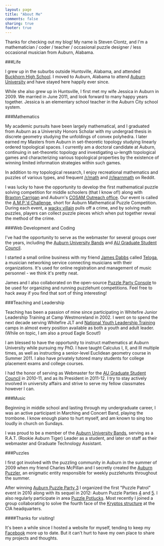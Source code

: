 ```yaml
---
layout: page
title: "About Me"
comments: false
sharing: true
footer: true
---
```


Thanks for checking out my blog! My name is Steven Clontz, and I'm a mathematician / coder / teacher / occasional puzzle designer / less occasional musician from Auburn, Alabama.

###Life

I grew up in the suburbs outside Huntsville, Alabama, and attended [Buckhorn High School](http://www.madison.k12.al.us/buckhorn/website/). I moved to Auburn, Alabama to attend [Auburn University](http://auburn.edu) and have stayed here happily ever since.

While she also grew up in Huntsville, I first met my wife Jessica in Auburn in 2009. We married in June 2011, and look forward to many happy years together. Jessica is an elementary school teacher in the Auburn City school system.

###Mathematics

My academic pursuits have been largely mathematical, and I graduated from Auburn as a University Honors Scholar with my undergrad thesis in discrete geometry studying the unfoldings of convex polyhedra. I later earned my Masters from Auburn in set-theoretic topology studying linearly ordered topological spaces. I currently am a doctoral candidate at Auburn, continuing in set-theoretic topology and investigating ω-length topological games and characterizing various topological properties by the existence of winning limited information strategies within such games.

In addition to my topological research, I enjoy recreational mathematics and puzzles of various types, and frequent [/r/math](http://reddit.com/r/math/) and [/r/learnmath](http://reddit.com/r/learnmath/) on Reddit.

I was lucky to have the opportunity to develop the first mathematical puzzle solving competition for middle schoolers (that I know of!) along with [Braxton Carrigan](https://www.southernct.edu/search/directories/profile/?id=49445) and Auburn's [COSAM Outreach office](http://www.auburn.edu/cosam/departments/outreach/). Our event is called the [A.M.P.'d Challenge](http://www.auburn.edu/cosam/departments/outreach/programs/AMPd/index.htm), short for Auburn Mathematical Puzzle Competition. During each event, a [wacky villain](https://www.youtube.com/watch?v=zWh-5RBg4Z8) pulls off a crime, and by solving math puzzles, players can collect puzzle pieces which when put together reveal the method of the crime. 

###Web Development and Coding

I've had the opportunity to serve as the webmaster for several groups over the years, including the [Auburn University Bands](http://band.auburn.edu) and [AU Graduate Student Council](http://auburn.edu/gsc/).

I started a small online business with my friend [James Dabbs](http://jdabbs.com) called [Teloga](http://teloga.com), a musician networking service connecting musicians with their organizations. It's used for online registration and management of music personnel - we think it's pretty neat.

James and I also collaborated on the open-source [Puzzle Party Console](https://github.com/jamesdabbs/puzzle-console) to be used for organizing and running puzzlehunt competitions. Feel free to hack away if you find that sort of thing interesting!

###Teaching and Leadership

Teaching has been a passion of mine since participating in Whitefire Junior Leadership Training at Camp Westmoreland in 2002. I went on to spend the next decade serving Whitefire JLT and [National Youth Leadership Training](http://en.wikipedia.org/wiki/National_Youth_Leadership_Training) camps in almost every position available as both a youth and adult leader. (While on topic, I am also a proud Eagle Scout!)

I am blessed to have the opportunity to instruct mathematics at Auburn University while pursuing my PhD. I have taught Calculus I, II, and III multiple times, as well as instructing a senior-level Euclidean geometry course in Summer 2011. I also have privately tutored many students for college placement exams and college courses.

I had the honor of serving as Webmaster for the [AU Graduate Student Council](http://auburn.edu/gsc/) in 2010-11, and as its President in 2011-12. I try to stay actively involved in university affairs and strive to serve my fellow classmates however I can.

###Music

Beginning in middle school and lasting through my undergraduate career, I was an active participant in Marching and Concert Band, playing the trombone. I know enough piano to hurt myself, and am known to sing too loudly in church on Sundays.

I was proud to be a member of the [Auburn University Bands](http://band.auburn.edu), serving as a R.A.T. (Rookie Auburn Tiger) Leader as a student, and later on staff as their webmaster and Graduate Technology Assistant.

###Puzzles

I first got involved with the puzzling community in Auburn in the summer of 2009 when my friend Charles McPillan and I secretly created the [Auburn Puzzler](http://auburnpuzzleparty.wikia.com/wiki/Auburn_Puzzler), an enigmatic entity responsible for weekly puzzlehunts throughout the summer.

After winning [Auburn Puzzle Party 3](http://auburnpuzzleparty.wikia.com/wiki/APP3) I organized the first "Puzzle Patrol" event in 2010 along with its sequel in 2012: Auburn Puzzle Parties [4](http://auburnpuzzleparty.wikia.com/wiki/APP4) and [5](http://auburnpuzzleparty.wikia.com/wiki/APP5). I also regularly participate in area [Puzzle Potlucks](http://auburnpuzzleparty.wikia.com/wiki/PP2). Most recently I joined a group collaborating to solve the fourth face of the [Kryptos structure](http://en.wikipedia.org/wiki/Kryptos) at the CIA headquarters.

####Thanks for visiting!

It's been a while since I hosted a website for myself, tending to keep my [Facebook](http://facebook.com/stevenclontz) more up to date. But it can't hurt to have my own place to share my projects and thoughts.